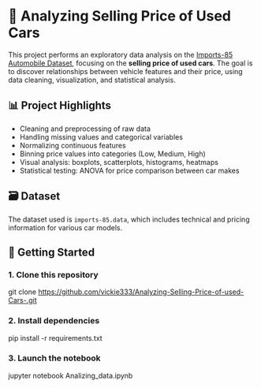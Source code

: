 # 🚗 Analyzing Selling Price of Used Cars

This project performs an exploratory data analysis on the [Imports-85 Automobile Dataset](https://archive.ics.uci.edu/ml/datasets/automobile), focusing on the **selling price of used cars**. The goal is to discover relationships between vehicle features and their price, using data cleaning, visualization, and statistical analysis.

## 📊 Project Highlights

- Cleaning and preprocessing of raw data  
- Handling missing values and categorical variables  
- Normalizing continuous features  
- Binning price values into categories (Low, Medium, High)  
- Visual analysis: boxplots, scatterplots, histograms, heatmaps  
- Statistical testing: ANOVA for price comparison between car makes

## 🗃 Dataset

The dataset used is `imports-85.data`, which includes technical and pricing information for various car models.

## 🚀 Getting Started

### 1. Clone this repository

git clone https://github.com/vickie333/Analyzing-Selling-Price-of-used-Cars-.git

### 2. Install dependencies

pip install -r requirements.txt

### 3. Launch the notebook

jupyter notebook Analizing_data.ipynb
